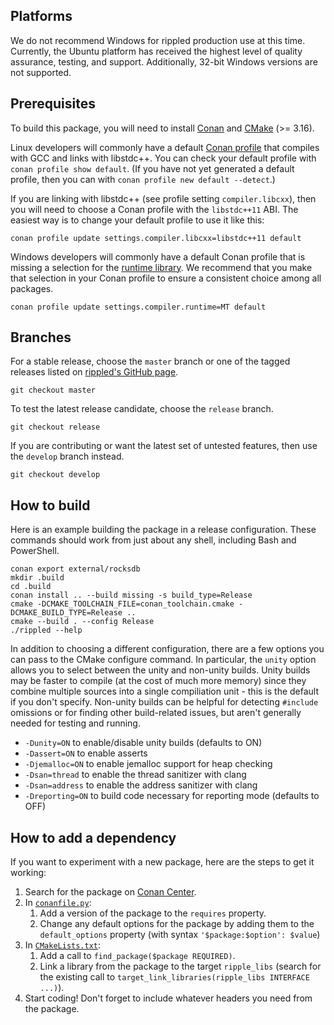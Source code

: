 ## Platforms

We do not recommend Windows for rippled production use at this time. Currently,
the Ubuntu platform has received the highest level of quality assurance,
testing, and support. Additionally, 32-bit Windows versions are not supported.


## Prerequisites

To build this package, you will need to install [Conan][] and [CMake][] (>=
3.16).

[Conan]: https://conan.io/downloads.html
[CMake]: https://cmake.org/download/

Linux developers will commonly have a default [Conan profile][1] that compiles
with GCC and links with libstdc++.
You can check your default profile with `conan profile show default`.
(If you have not yet generated a default profile, then you can with `conan
profile new default --detect`.)

If you are linking with libstdc++ (see profile setting `compiler.libcxx`),
then you will need to choose a Conan profile with the `libstdc++11` ABI.
The easiest way is to change your default profile to use it like this:

```
conan profile update settings.compiler.libcxx=libstdc++11 default
```

Windows developers will commonly have a default Conan profile that is missing
a selection for the [runtime library][2].
We recommend that you make that selection in your Conan profile to ensure
a consistent choice among all packages.

```
conan profile update settings.compiler.runtime=MT default
```


## Branches

For a stable release, choose the `master` branch or one of the tagged releases
listed on [rippled's GitHub page](https://github.com/ripple/rippled/releases).

```
git checkout master
```

To test the latest release candidate, choose the `release` branch.

```
git checkout release
```

If you are contributing or want the latest set of untested features,
then use the `develop` branch instead.

```
git checkout develop
```


## How to build

Here is an example building the package in a release configuration.
These commands should work from just about any shell,
including Bash and PowerShell.

```
conan export external/rocksdb
mkdir .build
cd .build
conan install .. --build missing -s build_type=Release
cmake -DCMAKE_TOOLCHAIN_FILE=conan_toolchain.cmake -DCMAKE_BUILD_TYPE=Release ..
cmake --build . --config Release
./rippled --help
```

In addition to choosing a different configuration, there are a few options you
can pass to the CMake configure command.
In particular, the `unity` option allows you to select between the unity and
non-unity builds. Unity builds may be faster to compile (at the cost of much
more memory) since they combine multiple sources into a single compiliation
unit - this is the default if you don't specify. Non-unity builds can be
helpful for detecting `#include` omissions or for finding other build-related
issues, but aren't generally needed for testing and running.

- `-Dunity=ON` to enable/disable unity builds (defaults to ON)
- `-Dassert=ON` to enable asserts
- `-Djemalloc=ON` to enable jemalloc support for heap checking
- `-Dsan=thread` to enable the thread sanitizer with clang
- `-Dsan=address` to enable the address sanitizer with clang
- `-Dreporting=ON` to build code necessary for reporting mode (defaults to OFF)


## How to add a dependency

If you want to experiment with a new package, here are the steps to get it
working:

1. Search for the package on [Conan Center](https://conan.io/center/).
1. In [`conanfile.py`](./conanfile.py):
    1. Add a version of the package to the `requires` property.
    1. Change any default options for the package by adding them to the
    `default_options` property (with syntax `'$package:$option': $value`)
1. In [`CMakeLists.txt`](./CMakeLists.txt):
    1. Add a call to `find_package($package REQUIRED)`.
    1. Link a library from the package to the target `ripple_libs` (search for
    the existing call to `target_link_libraries(ripple_libs INTERFACE ...)`).
1. Start coding! Don't forget to include whatever headers you need from the
   package.


[1]: https://docs.conan.io/en/latest/reference/profiles.html
[2]: https://docs.microsoft.com/en-us/cpp/build/reference/md-mt-ld-use-run-time-library
[3]: https://cmake.org/cmake/help/git-stage/variable/CMAKE_MSVC_RUNTIME_LIBRARY.html
